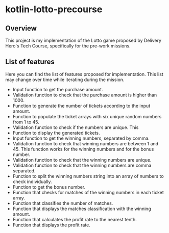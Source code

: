 # kotlin-lotto-precourse

## Overview

This project is my implementation of the Lotto game proposed by Delivery Hero's Tech Course, specifically for the 
pre-work missions.

## List of features
Here you can find the list of features proposed for implementation.
This list may change over time while iterating 
during the mission.

- Input function to get the purchase amount.
- Validation function to check that the purchase amount is higher than 1000. 
- Function to generate the number of tickets according to the input amount.
- Function to populate the ticket arrays with six unique random numbers from 1 to 45.
- Validation function to check if the numbers are unique. This 
- Function to display the generated tickets.
- Input function to get the winning numbers, separated by comma.
- Validation function to check that winning numbers are between 1 and 45. 
This function works for the winning numbers and for the bonus number.
- Validation function to check that the winning numbers are unique.
- Validation function to check that the winning numbers are comma separated.
- Function to split the winning numbers string into an array of numbers to check individually.
- Function to get the bonus number.
- Function that checks for matches of the winning numbers in each ticket array.
- Function that classifies the number of matches.
- Function that displays the matches classification with the winning amount.
- Function that calculates the profit rate to the nearest tenth.
- Function that displays the profit rate.